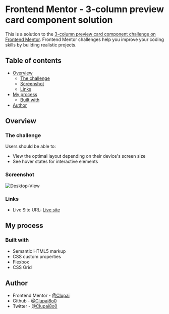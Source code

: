 # Frontend Mentor - 3-column preview card component solution

This is a solution to the [3-column preview card component challenge on Frontend Mentor](https://www.frontendmentor.io/challenges/3column-preview-card-component-pH92eAR2-). Frontend Mentor challenges help you improve your coding skills by building realistic projects. 

## Table of contents

- [Overview](#overview)
  - [The challenge](#the-challenge)
  - [Screenshot](#screenshot)
  - [Links](#links)
- [My process](#my-process)
  - [Built with](#built-with)
- [Author](#author)

## Overview

### The challenge

Users should be able to:

- View the optimal layout depending on their device's screen size
- See hover states for interactive elements

### Screenshot

![Desktop-View](./images/desktop-view.png)

### Links

- Live Site URL: [Live site](https://clupai8o0.github.io/3-column-preview-card/)

## My process

### Built with

- Semantic HTML5 markup
- CSS custom properties
- Flexbox
- CSS Grid

## Author

- Frontend Mentor - [@Clupai](https://www.frontendmentor.io/profile/Clupai8o0)
- Github - [@Clupai8o0](https://www.github.com/Clupai8o0)
- Twitter - [@Clupai8o0](https://twitter.com/Clupai8o0)
